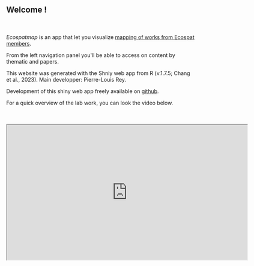 ## Welcome !
<br><br>
<i> Ecospatmap</i> is an app that let you visualize [mapping of works from Ecospat members](https://www.unil.ch/ecospat/home.html).

From the left navigation panel you'll be able to access on content by thematic and papers.

This website was generated with the Shniy web app from R (v.1.7.5; Chang et al., 2023).
Main developper: Pierre-Louis Rey.

Development of this shiny web app freely available on [github](https://github.com/abenedetti/bioNPS/). 

For a quick overview of the lab work, you can look the video below.
<br><br><br>
<iframe style = " margin: auto;" width="640" height="360" src="https://av.unil.ch/hva/3429/ecospat-lab-video-eng.mp4"></iframe>
